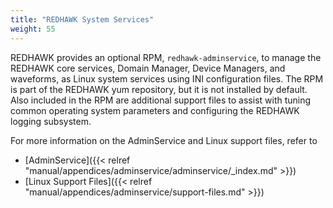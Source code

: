 ```yaml
---
title: "REDHAWK System Services"
weight: 55
---
```


REDHAWK provides an optional RPM, `redhawk-adminservice`, to manage the REDHAWK core services, Domain Manager, Device Managers, and waveforms, as Linux system services using INI configuration files. The RPM is part of the REDHAWK yum repository, but it is not installed by default.  Also included in the RPM are additional support files to assist with tuning common operating system parameters and configuring the REDHAWK logging subsystem.

For more information on the AdminService and Linux support files, refer to  

- [AdminService]({{< relref "manual/appendices/adminservice/adminservice/_index.md" >}})  
- [Linux Support Files]({{< relref "manual/appendices/adminservice/support-files.md" >}})
